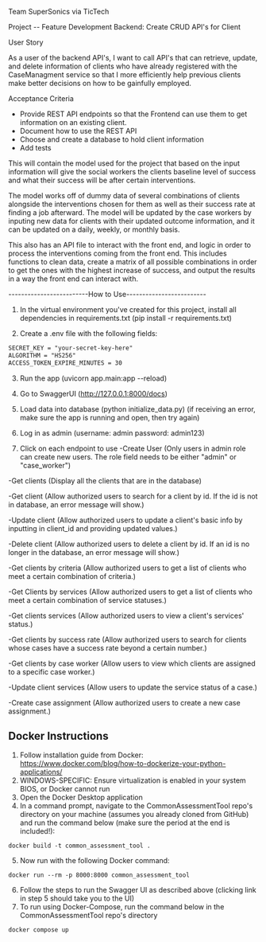 Team SuperSonics via TicTech 

Project -- Feature Development Backend: Create CRUD API's for Client

User Story

As a user of the backend API's, I want to call API's that can retrieve, update, and delete information of clients who have already registered with the CaseManagment service so that I more efficiently help previous clients make better decisions on how to be gainfully employed.

Acceptance Criteria
- Provide REST API endpoints so that the Frontend can use them to get information on an existing client.
- Document how to use the REST API
- Choose and create a database to hold client information
- Add tests


This will contain the model used for the project that based on the input information will give the social workers the clients baseline level of success and what their success will be after certain interventions.

The model works off of dummy data of several combinations of clients alongside the interventions chosen for them as well as their success rate at finding a job afterward. The model will be updated by the case workers by inputing new data for clients with their updated outcome information, and it can be updated on a daily, weekly, or monthly basis.

This also has an API file to interact with the front end, and logic in order to process the interventions coming from the front end. This includes functions to clean data, create a matrix of all possible combinations in order to get the ones with the highest increase of success, and output the results in a way the front end can interact with.

-------------------------How to Use-------------------------
1. In the virtual environment you've created for this project, install all dependencies in requirements.txt (pip install -r requirements.txt)

2. Create a .env file with the following fields:
```markdown
SECRET_KEY = "your-secret-key-here"
ALGORITHM = "HS256"
ACCESS_TOKEN_EXPIRE_MINUTES = 30
```

3. Run the app (uvicorn app.main:app --reload)

4. Go to SwaggerUI (http://127.0.0.1:8000/docs) 

5. Load data into database (python initialize_data.py) (if receiving an error, make sure the app is running and open, then try again)

6. Log in as admin (username: admin password: admin123)

7. Click on each endpoint to use
-Create User (Only users in admin role can create new users. The role field needs to be either "admin" or "case_worker")

-Get clients (Display all the clients that are in the database)

-Get client (Allow authorized users to search for a client by id. If the id is not in database, an error message will show.)

-Update client (Allow authorized users to update a client's basic info by inputting in client_id and providing updated values.)

-Delete client (Allow authorized users to delete a client by id. If an id is no longer in the database, an error message will show.)

-Get clients by criteria (Allow authorized users to get a list of clients who meet a certain combination of criteria.)

-Get Clients by services (Allow authorized users to get a list of clients who meet a certain combination of service statuses.)

-Get clients services (Allow authorized users to view a client's services' status.)

-Get clients by success rate (Allow authorized users to search for clients whose cases have a success rate beyond a certain number.)

-Get clients by case worker (Allow users to view which clients are assigned to a specific case worker.)

-Update client services (Allow users to update the service status of a case.)

-Create case assignment (Allow authorized users to create a new case assignment.)

## Docker Instructions
1. Follow installation guide from Docker: https://www.docker.com/blog/how-to-dockerize-your-python-applications/
2. WINDOWS-SPECIFIC: Ensure virtualization is enabled in your system BIOS, or Docker cannot run
3. Open the Docker Desktop application
4. In a command prompt, navigate to the CommonAssessmentTool repo's directory on your machine (assumes you already cloned from GitHub) and run the command below (make sure the period at the end is included!):
```
docker build -t common_assessment_tool .
```
5. Now run  with the following Docker command:
```
docker run --rm -p 8000:8000 common_assessment_tool
```
6. Follow the steps to run the Swagger UI as described above (clicking link in step 5 should take you to the UI)
7. To run using Docker-Compose, run the command below in the CommonAssessmentTool repo's directory
```
docker compose up
```
